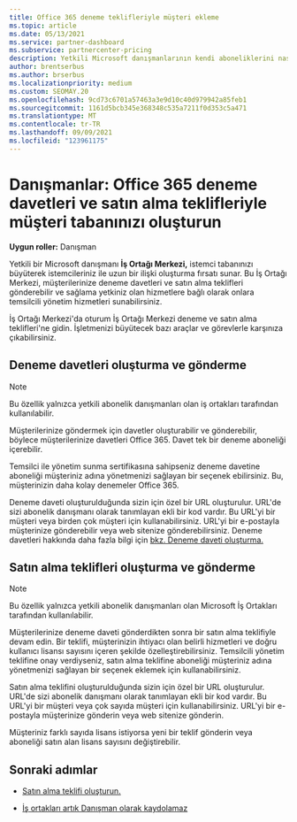 ```yaml
---
title: Office 365 deneme teklifleriyle müşteri ekleme
ms.topic: article
ms.date: 05/13/2021
ms.service: partner-dashboard
ms.subservice: partnercenter-pricing
description: Yetkili Microsoft danışmanlarının kendi aboneliklerini nasıl büyüte Office 365 öğrenin. Deneme davetleri Office 365 satın alma tekliflerini oluşturun ve istemcilere gönderin.
author: brentserbus
ms.author: brserbus
ms.localizationpriority: medium
ms.custom: SEOMAY.20
ms.openlocfilehash: 9cd73c6701a57463a3e9d10c40d979942a85feb1
ms.sourcegitcommit: 1161d5bcb345e368348c535a7211f0d353c5a471
ms.translationtype: MT
ms.contentlocale: tr-TR
ms.lasthandoff: 09/09/2021
ms.locfileid: "123961175"
---
```

# <a name="advisors-build-your-client-base-with-office-365-trial-invitations-and-purchase-offers"></a>Danışmanlar: Office 365 deneme davetleri ve satın alma teklifleriyle müşteri tabanınızı oluşturun


**Uygun roller:** Danışman


Yetkili bir Microsoft danışmanı **İş Ortağı Merkezi,** istemci tabanınızı büyüterek istemcileriniz ile uzun bir ilişki oluşturma fırsatı sunar. Bu İş Ortağı Merkezi, müşterilerinize deneme davetleri ve satın alma teklifleri gönderebilir ve sağlama yetkiniz olan hizmetlere bağlı olarak onlara temsilcili yönetim hizmetleri sunabilirsiniz.

İş Ortağı Merkezi'da oturum İş Ortağı Merkezi deneme ve satın alma teklifleri'ne gidin. İşletmenizi büyütecek bazı araçlar ve görevlerle karşınıza çıkabilirsiniz.

## <a name="create-and-send-trial-invitations"></a>Deneme davetleri oluşturma ve gönderme

> [!NOTE]
> Bu özellik yalnızca yetkili abonelik danışmanları olan iş ortakları tarafından kullanılabilir.

Müşterilerinize göndermek için davetler oluşturabilir ve gönderebilir, böylece müşterilerinize davetleri Office 365. Davet tek bir deneme aboneliği içerebilir.

Temsilci ile yönetim sunma sertifikasına sahipseniz deneme davetine aboneliği müşteriniz adına yönetmenizi sağlayan bir seçenek ebilirsiniz. Bu, müşterinizin daha kolay denemeler Office 365.

Deneme daveti oluşturulduğunda sizin için özel bir URL oluşturulur. URL'de sizi abonelik danışmanı olarak tanımlayan ekli bir kod vardır. Bu URL'yi bir müşteri veya birden çok müşteri için kullanabilirsiniz. URL'yi bir e-postayla müşterinize gönderebilir veya web sitenize gönderebilirsiniz.
Deneme davetleri hakkında daha fazla bilgi için [bkz. Deneme daveti oluşturma.](advisors-create-a-trial-invitation.md)

## <a name="create-and-send-purchase-offers"></a>Satın alma teklifleri oluşturma ve gönderme

> [!NOTE]
> Bu özellik yalnızca yetkili abonelik danışmanları olan Microsoft İş Ortakları tarafından kullanılabilir.

Müşterilerinize deneme daveti gönderdikten sonra bir satın alma teklifiyle devam edin. Bir teklifi, müşterinizin ihtiyacı olan belirli hizmetleri ve doğru kullanıcı lisansı sayısını içeren şekilde özelleştirebilirsiniz. Temsilcili yönetim teklifine onay verdiyseniz, satın alma teklifine aboneliği müşteriniz adına yönetmenizi sağlayan bir seçenek eklemek için kullanabilirsiniz.

Satın alma teklifini oluşturulduğunda sizin için özel bir URL oluşturulur. URL'de sizi abonelik danışmanı olarak tanımlayan ekli bir kod vardır. Bu URL'yi bir müşteri veya çok sayıda müşteri için kullanabilirsiniz. URL'yi bir e-postayla müşterinize gönderin veya web sitenize gönderin.

Müşteriniz farklı sayıda lisans istiyorsa yeni bir teklif gönderin veya aboneliği satın alan lisans sayısını değiştirebilir.

## <a name="next-steps"></a>Sonraki adımlar

- [Satın alma teklifi oluşturun.](advisor-create-a-purchase-offer.md)

- [İş ortakları artık Danışman olarak kaydolamaz](advisors-no-csp.md)
